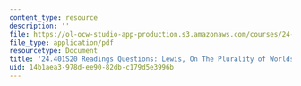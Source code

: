 ```yaml
---
content_type: resource
description: ''
file: https://ol-ocw-studio-app-production.s3.amazonaws.com/courses/24-401-proseminar-in-philosophy-ii-spring-2020/14b1aea3978dee9082dbc179d5e3996b_MIT24_401S20_Questions7.pdf
file_type: application/pdf
resourcetype: Document
title: '24.401S20 Readings Questions: Lewis, On The Plurality of Worlds II'
uid: 14b1aea3-978d-ee90-82db-c179d5e3996b
---
```


